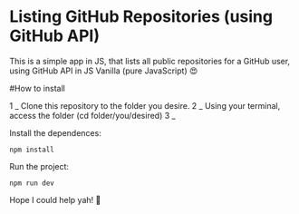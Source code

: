 # Listing GitHub Repositories (using GitHub API)

This is a simple app in JS, that lists all public repositories for a GitHub user, using GitHub API in JS Vanilla (pure JavaScript) 😍

#How to install

1 _ Clone this repository to the folder you desire.
2 _ Using your terminal, access the folder (cd folder/you/desired)
3 _ 

Install the dependences:

```terminal
npm install

```

Run the project: 

```terminal
npm run dev

```

Hope I could help yah! 🤠
